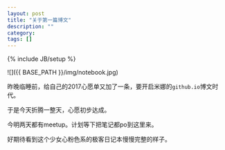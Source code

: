 ```yaml
---
layout: post
title: "关于第一篇博文"
description: ""
category: 
tags: []
---
```

{% include JB/setup %}

![]({{ BASE_PATH }}/img/notebook.jpg)

昨晚临睡前，给自己的2017心愿单又加了一条，要开启米娜的`github.io`博文时代。

于是今天折腾一整天，心愿初步达成。

今明两天都有meetup。计划等下把笔记都po到这里来。

好期待看到这个少女心粉色系的极客日记本慢慢完整的样子。

                                